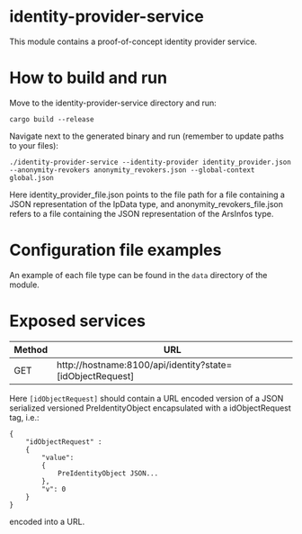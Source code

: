 # identity-provider-service

This module contains a proof-of-concept identity provider service.

# How to build and run

Move to the identity-provider-service directory and run:

```cargo build --release```

Navigate next to the generated binary and run (remember to update paths to your files):

```./identity-provider-service --identity-provider identity_provider.json --anonymity-revokers anonymity_revokers.json --global-context global.json```

Here identity_provider_file.json points to the file path for a file containing a JSON representation of the IpData type, and 
anonymity_revokers_file.json refers to a file containing the JSON representation of the ArsInfos type.

# Configuration file examples

An example of each file type can be found in the `data` directory of the module.

# Exposed services

|Method|URL|
|---|---|
|GET|http://hostname:8100/api/identity?state=[idObjectRequest]|

Here `[idObjectRequest]` should contain a URL encoded version of a JSON serialized versioned PreIdentityObject 
encapsulated with a idObjectRequest tag, i.e.: 
```
{
    "idObjectRequest" : 
    {
        "value": 
        {
            PreIdentityObject JSON...
        },
        "v": 0
    } 
}
```
encoded into a URL.